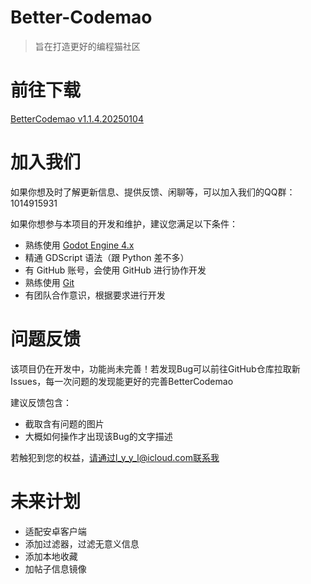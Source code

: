 # Better-Codemao

> 旨在打造更好的编程猫社区

# 前往下载

[BetterCodemao v1.1.4.20250104](https://github.com/LuYingYiLong/Better-Codemao/releases/tag/v1.1.4.20250104)

# 加入我们

如果你想及时了解更新信息、提供反馈、闲聊等，可以加入我们的QQ群：1014915931

如果你想参与本项目的开发和维护，建议您满足以下条件：
- 熟练使用 [Godot Engine 4.x](https://godotengine.org/)
- 精通 GDScript 语法（跟 Python 差不多）
- 有 GitHub 账号，会使用 GitHub 进行协作开发
- 熟练使用 [Git](https://www.liaoxuefeng.com/wiki/896043488029600)
- 有团队合作意识，根据要求进行开发

# 问题反馈

该项目仍在开发中，功能尚未完善！若发现Bug可以前往GitHub仓库拉取新Issues，每一次问题的发现能更好的完善BetterCodemao

建议反馈包含：
- 截取含有问题的图片
- 大概如何操作才出现该Bug的文字描述

若触犯到您的权益，请通过l_y_y_l@icloud.com联系我

# 未来计划

- 适配安卓客户端
- 添加过滤器，过滤无意义信息
- 添加本地收藏
- 加帖子信息镜像
